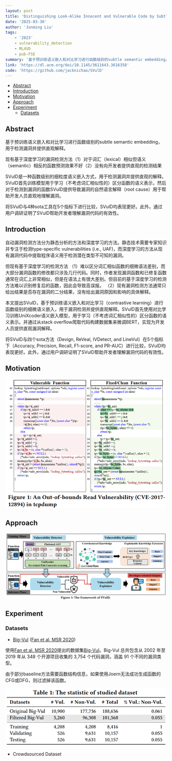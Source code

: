 ```yaml
---
layout: post
title: 'Distinguishing Look-Alike Innocent and Vulnerable Code by Subtle Semantic Representation Learning and Explanation'
date: '2025-03-30'
author: 'Junming Liu'
tags:
    - '2023'
    - vulnerability_detection
    - ML4VD
    - pub-FSE
summary: '基于预训练语义嵌入和对比学习进行函数级别的subtle semantic embedding，用于检测漏洞并提供直观解释。'
link: 'https://dl.acm.org/doi/10.1145/3611643.3616358'
code: 'https://github.com/jacknichao/SVulD'
---
```


- [Abstract](#abstract)
- [Introduction](#introduction)
- [Motivation](#motivation)
- [Approach](#approach)
- [Experiment](#experiment)
  - [Datasets](#datasets)

## Abstract

基于预训练语义嵌入和对比学习进行函数级别的subtle semantic embedding，用于检测漏洞并提供直观解释。

现有基于深度学习的漏洞检测方法（1）对于词汇（lexical）相似但语义（semantic）相反的函数预测效果不好（2）没有向开发者提供直观的检测结果

SVulD是一种函数级别的细粒度语义嵌入方式，用于检测漏洞并提供直观的解释。SVulD首先训练模型用于学习（不考虑词汇相似性的）区分函数的语义表示，然后对于检测到漏洞的函数SVulD提供导致漏洞的自然语言解释（root cause）用于帮助开发人员直观地理解漏洞。

将SVulD与4种sota工具在5个指标下进行比较，SVulD均表现更好。此外，通过用户调研证明了SVulD帮助开发者理解漏洞代码的有效性。

## Introduction

自动漏洞检测方法分为静态分析的方法和深度学习的方法。静态技术需要专家知识并专注于检测type-specific vulnerabilities (i.e., UAF)，而深度学习的方法从现有漏洞代码中提取程序语义用于检测潜在类型不可知的漏洞。

但现有基于深度学习的检测方法
（1）难以区分词汇相似函数的细微语法差别，而大部分漏洞函数的修改都只涉及几行代码。同时，作者发现漏洞函数和已修复函数通常在词汇上非常相似，但是在语法上有很大差别。但目前的基于深度学习的检测方法难以识别修复后的函数，因此会导致高误报。
（2）现有漏洞检测方法通常只给出结果是否存在漏洞的二分结果，没有给出漏洞原因和影响的具体解释。

本文提出SVulD，基于预训练语义嵌入和对比学习（contrastive learning）进行函数级别的细微语义嵌入，用于漏洞检测并提供直观解释。SVulD首先使用对比学习训练UniXcoder语义嵌入模型，用于学习（不考虑词汇相似性的）区分函数的语义表示。并通过从stack overflow爬取代码构建数据集来微调BERT，实现为开发人员提供直观漏洞解释。

将SVulD与四个sota方法（Devign, ReVeal, IVDetect, and LineVul）在5个指标下（Accuracy, Precision, Recall, F1-score, and PR-AUC）进行比较，SVulD均表现更好。此外，通过用户调研证明了SVulD帮助开发者理解漏洞代码的有效性。

## Motivation

![](../images/posts/2025-03-30-SVulD/2025-03-30-SVulD.png)

## Approach

![](../images/posts/2025-03-30-SVulD/2025-03-30-SVulD-1.png)

## Experiment

### Datasets

*   [Big-Vul](https://github.com/ZeoVan/MSR_20_Code_vulnerability_CSV_Dataset) ([Fan et al. MSR 2020](https://dl.acm.org/doi/abs/10.1145/3379597.3387501))

使用[Fan et al. MSR 2020](https://dl.acm.org/doi/abs/10.1145/3379597.3387501)提出的数据集[Big-Vul](https://github.com/ZeoVan/MSR_20_Code_vulnerability_CSV_Dataset)。Big-Vul 总共包含从 2002 年至 2019 年从 348 个开源项目收集的 3,754 个代码漏洞，涵盖 91 个不同的漏洞类型。

由于部分baseline方法需要函数结构信息，如果使用Joern无法成功生成函数的CFG或DFG，则过滤掉该函数。

![](../images/posts/2025-03-30-SVulD/2025-03-30-SVulD-3.png)

*   Crowdsourced Dataset
